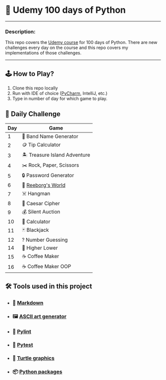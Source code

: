 # 🐍 Udemy 100 days of Python

___

### Description:

This repo covers the [Udemy course][udemy-course] for 100 days of Python. 
There are new challenges every day on the course and this repo covers my 
implementations of those challenges.

___

## 🕹 How to Play?

1. Clone this repo locally
2. Run with IDE of choice ([PyCharm][pycharm], IntelliJ, etc.)
3. Type in number of day for which game to play.


## 📆 Daily Challenge 

| Day | Game                          |
|-----|-------------------------------|
| 1   | 🎸 Band Name Generator        |
| 2   | 🪙 Tip Calculator             |
| 3   | 🏝️ Treasure Island Adventure |
| 4   | ✂️ Rock, Paper, Scissors      |
| 5   | 🔒 Password Generator         |
| 6   | 🤖 [Reeborg's World][reeborg] |
| 7   | ☠️ Hangman                    |
| 8   | 🔀 Caesar Cipher              |
| 9   | 💰 Silent Auction             |
| 10  | 🧮 Calculator                 |
| 11  | 🃏 Blackjack                  |
| 12  | ? Number Guessing             |
| 14  | 👑 Higher Lower               |
| 15  | ☕️ Coffee Maker               |
| 16  | ☕️ Coffee Maker OOP           |

## 🛠 Tools used in this project 

- ### 📘 [Markdown][markdown]
- ### 🖼️  [ASCII art generator][ascii-art]
- ### 📝 [Pylint][pylint]
- ### 🧪 [Pytest][pytest]
- ### 🐢 [Turtle graphics][turtle-graphics]
- ### 📦 [Python packages][py-pi]

[udemy-course]: https://www.udemy.com/course/100-days-of-code/?couponCode=GENAISALE24
[pycharm]: https://www.jetbrains.com/guide/python/tutorials/getting-started-pycharm/installation-and-setup/
[reeborg]: https://reeborg.ca/index_en.html
[markdown]: https://www.markdownguide.org/getting-started/
[ascii-art]: https://patorjk.com/software/taag/#p=display&f=Big&t=
[pylint]: https://pylint.readthedocs.io/en/stable/
[pytest]: https://docs.pytest.org/en/stable/contents.html
[turtle-graphics]: https://docs.python.org/3/library/turtle.html
[py-pi]: https://pypi.org/
